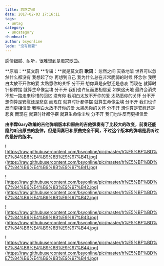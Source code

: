 ```yaml
---
title: 忽然之间
date: 2017-02-03 17:16:11
tags:
 - untag
category: 
 - uncategory
thumbnail: 
author: bsyonline
lede: "没有摘要"
---
```

感情细腻、耐听，很难想到是赈灾歌曲。
<!-- more -->
**原唱：**莫文蔚
**专辑：**就是莫文蔚
**歌词：**
忽然之间 天昏地暗
世界可以忽然什么都没有
我想起了你 再想到自己
我为什么总在非常脆弱的时候 怀念你
我明白太放不开你的爱 太熟悉你的关怀
分不开 想你算是安慰还是悲哀
而现在 就算时针都停摆 就算生命像尘埃
分不开 我们也许反而更相信爱
如果这天地 最终会消失
不想一路走来珍惜的回忆 没有你
我明白太放不开你的爱 太熟悉你的关怀
分不开 想你算是安慰还是悲哀
而现在 就算时针都停摆 就算生命像尘埃
分不开 我们也许反而更相信爱
我明白太放不开你的爱 太熟悉你的关怀
分不开 想你算是安慰还是悲哀
而现在 就算时针都停摆 就算生命像尘埃
分不开 我们也许反而更相信爱


**由李霖Gary改编的吉他弹唱版本和原曲的吉他弹奏有了比较大的改变，前奏还能隐约听出原曲的旋律，但是间奏已和原曲完全不同，不过这个版本的弹唱是我听过的最好的版本。**


![https://raw.githubusercontent.com/bsyonline/pic/master/h%E5%BF%BD%E7%84%B6%E4%B9%8B%E9%97%B41.jpg](https://raw.githubusercontent.com/bsyonline/pic/master/h%E5%BF%BD%E7%84%B6%E4%B9%8B%E9%97%B41.jpg)

![https://raw.githubusercontent.com/bsyonline/pic/master/h%E5%BF%BD%E7%84%B6%E4%B9%8B%E9%97%B42.jpg](https://raw.githubusercontent.com/bsyonline/pic/master/h%E5%BF%BD%E7%84%B6%E4%B9%8B%E9%97%B42.jpg)

![https://raw.githubusercontent.com/bsyonline/pic/master/h%E5%BF%BD%E7%84%B6%E4%B9%8B%E9%97%B43.jpg](https://raw.githubusercontent.com/bsyonline/pic/master/h%E5%BF%BD%E7%84%B6%E4%B9%8B%E9%97%B44.jpg)

![https://raw.githubusercontent.com/bsyonline/pic/master/h%E5%BF%BD%E7%84%B6%E4%B9%8B%E9%97%B44.jpg](https://raw.githubusercontent.com/bsyonline/pic/master/h%E5%BF%BD%E7%84%B6%E4%B9%8B%E9%97%B44.jpg)
